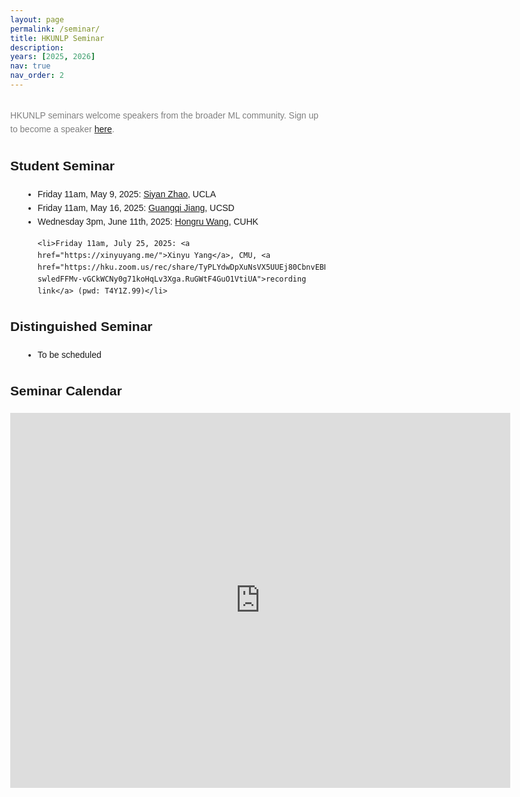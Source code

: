 ```yaml
---
layout: page
permalink: /seminar/
title: HKUNLP Seminar
description:
years: [2025, 2026]
nav: true
nav_order: 2
---
```


<html lang="en">
<head>
  <meta charset="UTF-8">
  <meta name="viewport" content="width=device-width, initial-scale=1.0">
  <style>
    body {
      font-family: Arial, sans-serif;
      line-height: 1.6;
      margin: 40px;
    }
    h1 {
      font-size: 2.5em;
    }
    h2 {
      font-size: 1.5em;
      margin-top: 30px;
    }
    ul {
      list-style-type: disc;
      margin-left: 20px;
    }
    p {
      margin-top: 30px;
      font-size: 1em;
      color: #808080;
    }
  </style>
</head>
<body>

  <p>HKUNLP seminars welcome speakers from the broader ML community. Sign up to become a speaker <a href="https://docs.google.com/forms/d/e/1FAIpQLSdz2q1zSnpuLR6jAalS2_ChXtSdcvSgbsY3UR25YquF0P9Phw/viewform?usp=dialog">here</a>.</p>

  <h2>Student Seminar</h2>
  <ul>
    <li>Friday 11am, May 9, 2025: <a href="https://siyan-zhao.github.io/">Siyan Zhao</a>, UCLA</li>
    <li>Friday 11am, May 16, 2025: <a href="https://luccachiang.github.io/">Guangqi Jiang</a>, UCSD</li>
    <li>Wednesday 3pm, June 11th, 2025: <a href="https://rulegreen.github.io/">Hongru Wang</a>, CUHK</li>
    
    <li>Friday 11am, July 25, 2025: <a href="https://xinyuyang.me/">Xinyu Yang</a>, CMU, <a href="https://hku.zoom.us/rec/share/TyPLYdwDpXuNsVX5UUEj80CbnvEBHKl-swledFFMv-vGCkWCNy0g71koHqLv3Xga.RuGWtF4GuO1VtiUA">recording link</a> (pwd: T4Y1Z.99)</li>

  </ul>

  <h2>Distinguished Seminar</h2>
  <ul>
    <li>To be scheduled</li>
  </ul>

  <h2>Seminar Calendar</h2>
  <iframe
    src="https://calendar.google.com/calendar/embed?src=b3a20326dada1de676768831b85826d6958525ba7426738370ffcf6501678aa4%40group.calendar.google.com&ctz=Asia%2FHong_Kong"
    style="border: 0"
    width="800"
    height="600"
    frameborder="0"
    scrolling="no">
  </iframe>
</body>
</html>